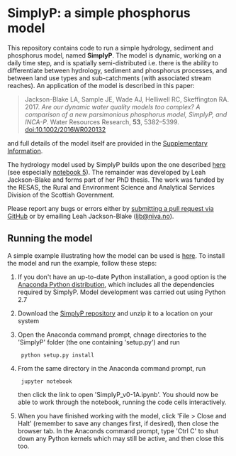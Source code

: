 # SimplyP: a simple phosphorus model

This repository contains code to run a simple hydrology, sediment and phosphorus model, named **SimplyP**. The model is dynamic, working on a daily time step, and is spatially semi-distributed i.e. there is the ability to differentiate between hydrology, sediment and phosphorus processes, and between land use types and sub-catchments (with associated stream reaches). An application of the model is described in this paper:

> Jackson-Blake LA, Sample JE, Wade AJ, Helliwell RC, Skeffington RA. 2017. *Are our dynamic water quality models too complex? A comparison of a new parsimonious phosphorus model, SimplyP, and INCA-P*. Water Resources Research, **53**, 5382–5399. [doi:10.1002/2016WR020132](http://onlinelibrary.wiley.com/doi/10.1002/2016WR020132/abstract;jsessionid=7E1F1066482B9FFDBC29BA6B5A80042C.f04t01)

and full details of the model itself are provided in the [Supplementary Information](http://onlinelibrary.wiley.com/store/10.1002/2016WR020132/asset/supinfo/wrcr22702-sup-0001-2016WR020132-s01.pdf?v=1&s=fc5ee61527c9fc914b4c14b35562f30b85d3c927). 

The hydrology model used by SimplyP builds upon the one described [here](https://github.com/JamesSample/enviro_mod_notes.git) (see especially [notebook 5](http://nbviewer.jupyter.org/github/JamesSample/enviro_mod_notes/blob/master/notebooks/05_A_Hydrological_Model.ipynb)). The remainder was developed by Leah Jackson-Blake and forms part of her PhD thesis. The work was funded by the RESAS, the Rural and Environment Science and Analytical Services Division of the Scottish Government.

Please report any bugs or errors either by [submitting a pull request via GitHub](https://github.com/LeahJB/SimplyP/pulls) or by emailing Leah Jackson-Blake (<ljb@niva.no>).

## Running the model

A simple example illustrating how the model can be used is [here](http://nbviewer.jupyter.org/github/LeahJB/SimplyP/blob/Hydrology_Model/SimplyP_v0-1A.ipynb). To install the model and run the example, follow these steps:

1. If you don't have an up-to-date Python installation, a good option is the [Anaconda Python distribution](https://www.anaconda.com/download/), which includes all the dependencies required by SimplyP. Model development was carried out using Python 2.7

2. Download the [SimplyP repository](https://github.com/LeahJB/SimplyP) and unzip it to a location on your system

3. Open the Anaconda command prompt, chnage directories to the 'SimplyP' folder (the one containing 'setup.py') and run

        python setup.py install

4. From the same directory in the Anaconda command prompt, run

        jupyter notebook
    
   then click the link to open 'SimplyP_v0-1A.ipynb'. You should now be able to work through the notebook, running the code cells interactively.

5. When you have finished working with the model, click 'File > Close and Halt' (remember to save any changes first, if desired), then close the browser tab. In the Anaconds command prompt, type 'Ctrl C' to shut down any Python kernels which may still be active, and then close this too.
